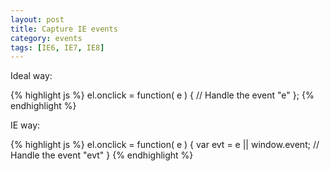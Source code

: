 ```yaml
---
layout: post
title: Capture IE events
category: events
tags: [IE6, IE7, IE8]
---
```


Ideal way:

{% highlight js %}
el.onclick = function( e ) {
    // Handle the event "e"
};
{% endhighlight %}

IE way:

{% highlight js %}
el.onclick = function( e ) {
    var evt = e || window.event;
    // Handle the event "evt"
}
{% endhighlight %}

